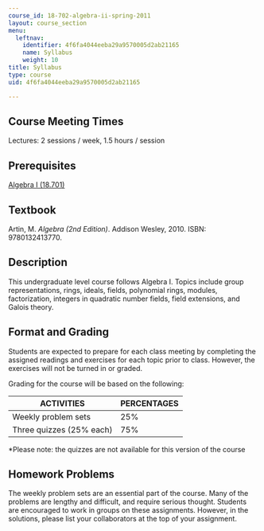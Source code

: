 ```yaml
---
course_id: 18-702-algebra-ii-spring-2011
layout: course_section
menu:
  leftnav:
    identifier: 4f6fa4044eeba29a9570005d2ab21165
    name: Syllabus
    weight: 10
title: Syllabus
type: course
uid: 4f6fa4044eeba29a9570005d2ab21165

---
```


Course Meeting Times
--------------------

Lectures: 2 sessions / week, 1.5 hours / session

Prerequisites
-------------

[Algebra I (18.701)](/courses/18-701-algebra-i-fall-2010)

Textbook
--------

Artin, M. _Algebra (2nd Edition)_. Addison Wesley, 2010. ISBN: 9780132413770.

Description
-----------

This undergraduate level course follows Algebra I. Topics include group representations, rings, ideals, fields, polynomial rings, modules, factorization, integers in quadratic number fields, field extensions, and Galois theory.

Format and Grading
------------------

Students are expected to prepare for each class meeting by completing the assigned readings and exercises for each topic prior to class. However, the exercises will not be turned in or graded.

Grading for the course will be based on the following:

| ACTIVITIES | PERCENTAGES |
| --- | --- |
| Weekly problem sets | 25% |
| Three quizzes (25% each) | 75% 

\*Please note: the quizzes are not available for this version of the course

Homework Problems
-----------------

The weekly problem sets are an essential part of the course. Many of the problems are lengthy and difficult, and require serious thought. Students are encouraged to work in groups on these assignments. However, in the solutions, please list your collaborators at the top of your assignment.